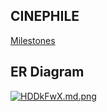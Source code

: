 ## CINEPHILE
[Milestones](https://github.com/fssa-batch3/sec_a_utchikanna.neelakandan__corejava_project_2/milestones) 



## ER Diagram

[![HDDkFwX.md.png](https://iili.io/HDDkFwX.md.png)](https://freeimage.host/i/HDDkFwX)
